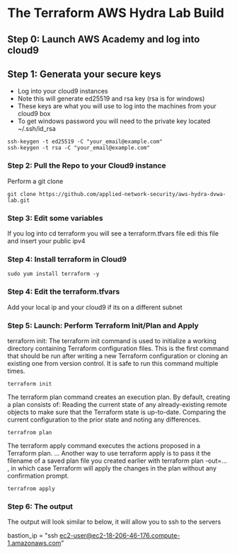 # The Terraform AWS Hydra Lab Build

## Step 0: Launch AWS Academy and log into cloud9

## Step 1: Generata your secure keys

* Log into your cloud9 instances
* Note this will generate ed25519 and rsa key (rsa is for windows)
* These keys are what you will use to log into the machines from your cloud9 box
* To get windows password you will need to the private key located ~/.ssh/id_rsa


```
ssh-keygen -t ed25519 -C "your_email@example.com"
ssh-keygen -t rsa -C "your_email@example.com"
```


### Step 2: Pull the Repo to your Cloud9 instance 
Perform a git clone


```
git clone https://github.com/applied-network-security/aws-hydra-dvwa-lab.git
```


### Step 3: Edit some variables
If you log into cd terraform you will see a terraform.tfvars file edi this file and insert your public ipv4

### Step 4: Install terraform in Cloud9
```
sudo yum install terraform -y
```

### Step 4: Edit the terraform.tfvars 
Add your local ip and your cloud9 if its on a different subnet

### Step 5: Launch: Perform Terraform Init/Plan and Apply

terraform init: The terraform init command is used to initialize a working directory containing Terraform configuration files. This is the first command that should be run after writing a new Terraform configuration or cloning an existing one from version control. It is safe to run this command multiple times.


```
terraform init
```

The terraform plan command creates an execution plan. By default, creating a plan consists of: Reading the current state of any already-existing remote objects to make sure that the Terraform state is up-to-date. Comparing the current configuration to the prior state and noting any differences.

```
terrafrom plan 
```

The terraform apply command executes the actions proposed in a Terraform plan. ... Another way to use terraform apply is to pass it the filename of a saved plan file you created earlier with terraform plan -out=... , in which case Terraform will apply the changes in the plan without any confirmation prompt.

```
terrafrom apply
```

### Step 6: The output
The output will look similar to below, it will allow you to ssh to the servers

bastion_ip = "ssh ec2-user@ec2-18-206-46-176.compute-1.amazonaws.com"

